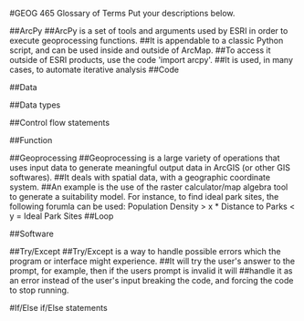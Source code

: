 #GEOG 465 Glossary of Terms
Put your descriptions below.

##ArcPy
##ArcPy is a set of tools and arguments used by ESRI in order to execute geoprocessing functions.
##It is appendable to a classic Python script, and can be used inside and outside of ArcMap.
##To access it outside of ESRI products, use the code 'import arcpy'.
##It is used, in many cases, to automate iterative analysis
##Code

##Data

##Data types

##Control flow statements

##Function

##Geoprocessing
##Geoprocessing is a large variety of operations that uses input data to generate meaningful output data in ArcGIS (or other GIS softwares).
##It deals with spatial data, with a geographic coordinate system.
##An example is the use of the raster calculator/map algebra tool to generate a suitability model. For instance, to find ideal park sites, the following forumla can be used:
Population Density > x * Distance to Parks < y = Ideal Park Sites
##Loop

##Software

##Try/Except
##Try/Except is a way to handle possible errors which the program or interface might experience. 
##It will try the user's answer to the prompt, for example, then if the users prompt is invalid it will
##handle it as an error instead of the user's input breaking the code, and forcing the code to stop running. 

#If/Else if/Else statements
